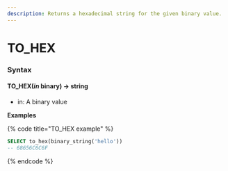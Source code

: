 ```yaml
---
description: Returns a hexadecimal string for the given binary value.
---
```


# TO\_HEX

### Syntax <a href="#syntax" id="syntax"></a>

#### TO\_HEX(_in_ binary) → string <a href="#to_hexin-binary--string" id="to_hexin-binary--string"></a>

* in: A binary value

**Examples**

{% code title="TO_HEX example" %}
```sql
SELECT to_hex(binary_string('hello'))
-- 68656C6C6F
```
{% endcode %}
